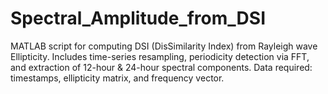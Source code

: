 # Spectral_Amplitude_from_DSI
MATLAB script for computing DSI (DisSimilarity Index) from Rayleigh wave Ellipticity. Includes time-series resampling, periodicity detection via FFT, and extraction of 12-hour &amp; 24-hour spectral components. Data required: timestamps, ellipticity matrix, and frequency vector.
